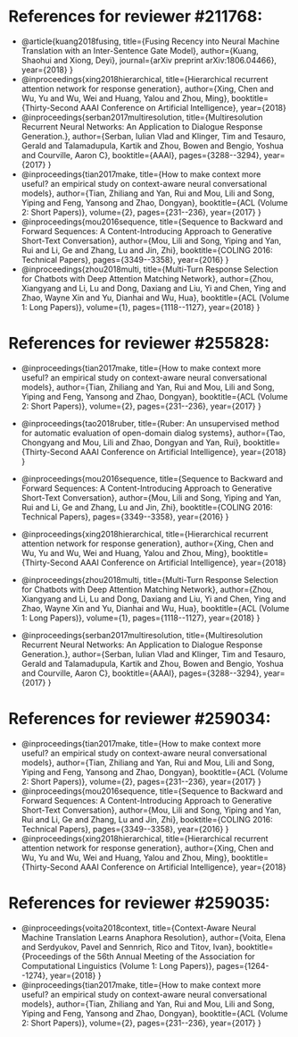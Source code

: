 # References for reviewer #211768:

- @article{kuang2018fusing,
  title={Fusing Recency into Neural Machine Translation with an Inter-Sentence Gate Model},
  author={Kuang, Shaohui and Xiong, Deyi},
  journal={arXiv preprint arXiv:1806.04466},
  year={2018}
}
- @inproceedings{xing2018hierarchical,
  title={Hierarchical recurrent attention network for response generation},
  author={Xing, Chen and Wu, Yu and Wu, Wei and Huang, Yalou and Zhou, Ming},
  booktitle={Thirty-Second AAAI Conference on Artificial Intelligence},
  year={2018}
- @inproceedings{serban2017multiresolution,
  title={Multiresolution Recurrent Neural Networks: An Application to Dialogue Response Generation.},
  author={Serban, Iulian Vlad and Klinger, Tim and Tesauro, Gerald and Talamadupula, Kartik and Zhou, Bowen and Bengio, Yoshua and Courville, Aaron C},
  booktitle={AAAI},
  pages={3288--3294},
  year={2017}
}
- @inproceedings{tian2017make,
  title={How to make context more useful? an empirical study on context-aware neural conversational models},
  author={Tian, Zhiliang and Yan, Rui and Mou, Lili and Song, Yiping and Feng, Yansong and Zhao, Dongyan},
  booktitle={ACL (Volume 2: Short Papers)},
  volume={2},
  pages={231--236},
  year={2017}
}
- @inproceedings{mou2016sequence,
  title={Sequence to Backward and Forward Sequences: A Content-Introducing Approach to Generative Short-Text Conversation},
  author={Mou, Lili and Song, Yiping and Yan, Rui and Li, Ge and Zhang, Lu and Jin, Zhi},
  booktitle={COLING 2016: Technical Papers},
  pages={3349--3358},
  year={2016}
}
- @inproceedings{zhou2018multi,
  title={Multi-Turn Response Selection for Chatbots with Deep Attention Matching Network},
  author={Zhou, Xiangyang and Li, Lu and Dong, Daxiang and Liu, Yi and Chen, Ying and Zhao, Wayne Xin and Yu, Dianhai and Wu, Hua},
  booktitle={ACL (Volume 1: Long Papers)},
  volume={1},
  pages={1118--1127},
  year={2018}
}






# References for reviewer #255828:
- @inproceedings{tian2017make,
  title={How to make context more useful? an empirical study on context-aware neural conversational models},
  author={Tian, Zhiliang and Yan, Rui and Mou, Lili and Song, Yiping and Feng, Yansong and Zhao, Dongyan},
  booktitle={ACL (Volume 2: Short Papers)},
  volume={2},
  pages={231--236},
  year={2017}
}
- @inproceedings{tao2018ruber,
  title={Ruber: An unsupervised method for automatic evaluation of open-domain dialog systems},
  author={Tao, Chongyang and Mou, Lili and Zhao, Dongyan and Yan, Rui},
  booktitle={Thirty-Second AAAI Conference on Artificial Intelligence},
  year={2018}
}
- @inproceedings{mou2016sequence,
  title={Sequence to Backward and Forward Sequences: A Content-Introducing Approach to Generative Short-Text Conversation},
  author={Mou, Lili and Song, Yiping and Yan, Rui and Li, Ge and Zhang, Lu and Jin, Zhi},
  booktitle={COLING 2016: Technical Papers},
  pages={3349--3358},
  year={2016}
}

- @inproceedings{xing2018hierarchical,
  title={Hierarchical recurrent attention network for response generation},
  author={Xing, Chen and Wu, Yu and Wu, Wei and Huang, Yalou and Zhou, Ming},
  booktitle={Thirty-Second AAAI Conference on Artificial Intelligence},
  year={2018}

- @inproceedings{zhou2018multi,
  title={Multi-Turn Response Selection for Chatbots with Deep Attention Matching Network},
  author={Zhou, Xiangyang and Li, Lu and Dong, Daxiang and Liu, Yi and Chen, Ying and Zhao, Wayne Xin and Yu, Dianhai and Wu, Hua},
  booktitle={ACL (Volume 1: Long Papers)},
  volume={1},
  pages={1118--1127},
  year={2018}
}
- @inproceedings{serban2017multiresolution,
  title={Multiresolution Recurrent Neural Networks: An Application to Dialogue Response Generation.},
  author={Serban, Iulian Vlad and Klinger, Tim and Tesauro, Gerald and Talamadupula, Kartik and Zhou, Bowen and Bengio, Yoshua and Courville, Aaron C},
  booktitle={AAAI},
  pages={3288--3294},
  year={2017}
}





# References for reviewer #259034:
- @inproceedings{tian2017make,
  title={How to make context more useful? an empirical study on context-aware neural conversational models},
  author={Tian, Zhiliang and Yan, Rui and Mou, Lili and Song, Yiping and Feng, Yansong and Zhao, Dongyan},
  booktitle={ACL (Volume 2: Short Papers)},
  volume={2},
  pages={231--236},
  year={2017}
}
- @inproceedings{mou2016sequence,
  title={Sequence to Backward and Forward Sequences: A Content-Introducing Approach to Generative Short-Text Conversation},
  author={Mou, Lili and Song, Yiping and Yan, Rui and Li, Ge and Zhang, Lu and Jin, Zhi},
  booktitle={COLING 2016: Technical Papers},
  pages={3349--3358},
  year={2016}
}
- @inproceedings{xing2018hierarchical,
  title={Hierarchical recurrent attention network for response generation},
  author={Xing, Chen and Wu, Yu and Wu, Wei and Huang, Yalou and Zhou, Ming},
  booktitle={Thirty-Second AAAI Conference on Artificial Intelligence},
  year={2018}



# References for reviewer #259035:
- @inproceedings{voita2018context,
  title={Context-Aware Neural Machine Translation Learns Anaphora Resolution},
  author={Voita, Elena and Serdyukov, Pavel and Sennrich, Rico and Titov, Ivan},
  booktitle={Proceedings of the 56th Annual Meeting of the Association for Computational Linguistics (Volume 1: Long Papers)},
  pages={1264--1274},
  year={2018}
}
- @inproceedings{tian2017make,
  title={How to make context more useful? an empirical study on context-aware neural conversational models},
  author={Tian, Zhiliang and Yan, Rui and Mou, Lili and Song, Yiping and Feng, Yansong and Zhao, Dongyan},
  booktitle={ACL (Volume 2: Short Papers)},
  volume={2},
  pages={231--236},
  year={2017}
}
